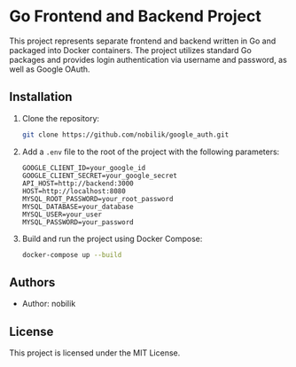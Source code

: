 # Go Frontend and Backend Project

This project represents separate frontend and backend written in Go and packaged into Docker containers. The project utilizes standard Go packages and provides login authentication via username and password, as well as Google OAuth.

## Installation

1. Clone the repository:

    ```bash
    git clone https://github.com/nobilik/google_auth.git
    ```

2. Add a `.env` file to the root of the project with the following parameters:

    ```
    GOOGLE_CLIENT_ID=your_google_id
    GOOGLE_CLIENT_SECRET=your_google_secret
    API_HOST=http://backend:3000
    HOST=http://localhost:8080
    MYSQL_ROOT_PASSWORD=your_root_password
    MYSQL_DATABASE=your_database
    MYSQL_USER=your_user
    MYSQL_PASSWORD=your_password
    ```

3. Build and run the project using Docker Compose:

    ```bash
    docker-compose up --build
    ```

## Authors

- Author: nobilik

## License

This project is licensed under the MIT License.
